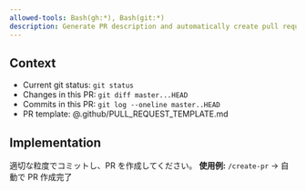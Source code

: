 ```yaml
---
allowed-tools: Bash(gh:*), Bash(git:*)
description: Generate PR description and automatically create pull request on GitHub
---
```


## Context

- Current git status: `git status`
- Changes in this PR: `git diff master...HEAD`
- Commits in this PR: `git log --oneline master..HEAD`
- PR template: @.github/PULL_REQUEST_TEMPLATE.md


## Implementation

適切な粒度でコミットし、PR を作成してください。
**使用例:** `/create-pr` → 自動で PR 作成完了
